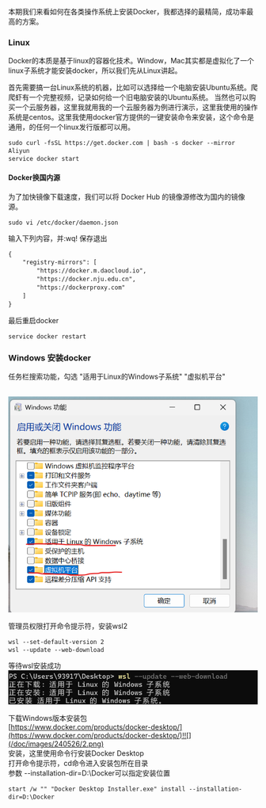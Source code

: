 
本期我们来看如何在各类操作系统上安装Docker，我都选择的最精简，成功率最高的方案。
<a name="fW3b7"></a>
### Linux
Docker的本质是基于linux的容器化技术。Window，Mac其实都是虚拟化了一个linux子系统才能安装docker，所以我们先从Linux讲起。

首先需要搞一台Linux系统的机器，比如可以选择给一个电脑安装Ubuntu系统。爬爬虾有一个完整视频，记录如何给一个旧电脑安装的Ubuntu系统。 当然也可以购买一个云服务器，这里我就用我的一个云服务器为例进行演示，这里我使用的操作系统是centos。这里我使用docker官方提供的一键安装命令来安装，这个命令是通用，的任何一个linux发行版都可以用。
```shell
sudo curl -fsSL https://get.docker.com | bash -s docker --mirror Aliyun
service docker start
```

#### Docker换国内源
为了加快镜像下载速度，我们可以将 Docker Hub 的镜像源修改为国内的镜像源。
```shell
sudo vi /etc/docker/daemon.json
```
 
 输入下列内容，并:wq! 保存退出

```txt
{
    "registry-mirrors": [
        "https://docker.m.daocloud.io",
        "https://docker.nju.edu.cn",
        "https://dockerproxy.com"
    ]
}

```
最后重启docker
```shell
service docker restart
```



<a name="XKB7Y"></a>
### Windows 安装docker
任务栏搜索功能，勾选
"适用于Linux的Windows子系统" 
"虚拟机平台"

<br />![](/doc/images/240526/1.png)

管理员权限打开命令提示符，安装wsl2
```shell
wsl --set-default-version 2
wsl --update --web-download
```
等待wsl安装成功
<br />![](/doc/images/240526/3.png)

下载Windows版本安装包<br />[https://www.docker.com/products/docker-desktop/](https://www.docker.com/products/docker-desktop/)!![](/doc/images/240526/2.png)
<br />安装，这里使用命令行安装Docker Desktop
<br />打开命令提示符，cd命令进入安装包所在目录
<br />参数 --installation-dir=D:\Docker可以指定安装位置

```shell
start /w "" "Docker Desktop Installer.exe" install --installation-dir=D:\Docker
```

